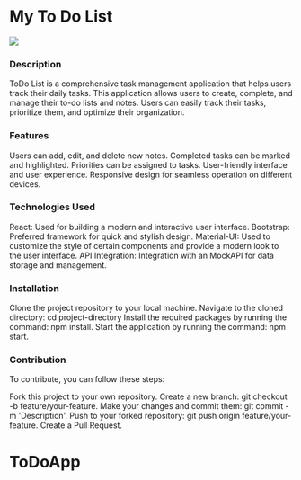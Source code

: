 <h1>My To Do List</h1>


<img src="/todo/src/project.jpeg" witdth ="400px">

<h3>Description</h3>

ToDo List is a comprehensive task management application that helps users track their daily tasks. This application allows users to create, complete, and manage their to-do lists and notes. Users can easily track their tasks, prioritize them, and optimize their organization.

<h3>Features</h3>

Users can add, edit, and delete new notes.
Completed tasks can be marked and highlighted.
Priorities can be assigned to tasks.
User-friendly interface and user experience.
Responsive design for seamless operation on different devices.

<h3>Technologies Used</h3>

React: Used for building a modern and interactive user interface.
Bootstrap: Preferred framework for quick and stylish design.
Material-UI: Used to customize the style of certain components and provide a modern look to the user interface.
API Integration: Integration with an MockAPI for data storage and management.

<h3>Installation</h3>

Clone the project repository to your local machine.
Navigate to the cloned directory: cd project-directory
Install the required packages by running the command: npm install.
Start the application by running the command: npm start.

<h3>Contribution</h3>

To contribute, you can follow these steps:

Fork this project to your own repository.
Create a new branch: git checkout -b feature/your-feature.
Make your changes and commit them: git commit -m 'Description'.
Push to your forked repository: git push origin feature/your-feature.
Create a Pull Request.



# ToDoApp
